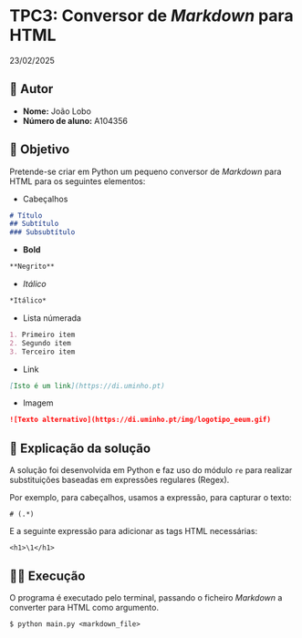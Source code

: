 # TPC3: Conversor de _Markdown_ para HTML  

23/02/2025

## 👤 Autor  

- **Nome:** João Lobo  
- **Número de aluno:** A104356

## 🎯 Objetivo

Pretende-se criar em Python um pequeno conversor de _Markdown_ para HTML para os seguintes elementos:

- Cabeçalhos

```md
# Título
## Subtítulo
### Subsubtítulo
```

- **Bold**

```md
**Negrito**
```

- *Itálico*

```md
*Itálico*
```

- Lista númerada

```md
1. Primeiro item
2. Segundo item
3. Terceiro item
```

- Link

```md
[Isto é um link](https://di.uminho.pt)
```

- Imagem

```md
![Texto alternativo](https://di.uminho.pt/img/logotipo_eeum.gif)
```

## 📝 Explicação da solução

A solução foi desenvolvida em Python e faz uso do módulo `re` para realizar substituições baseadas em expressões regulares (Regex).

Por exemplo, para cabeçalhos, usamos a expressão, para capturar o texto:

```re
# (.*)
```

E a seguinte expressão para adicionar as tags HTML necessárias:

```re
<h1>\1</h1>
```

## 🏃‍♂️ Execução

O programa é executado pelo terminal, passando o ficheiro _Markdown_ a converter para HTML como argumento.  

```
$ python main.py <markdown_file>
```
